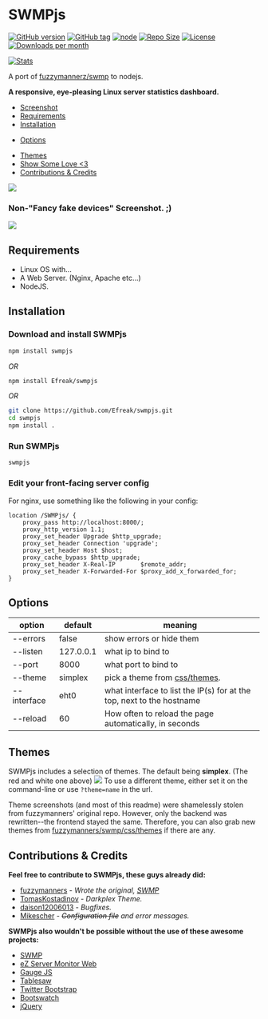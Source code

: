 # SWMPjs

[![GitHub version](https://img.shields.io/github/release/Efreak/swmpjs.svg?label=ver)](https://github.com/Efreak/swmpjs/releases/latest)
[![GitHub tag](https://img.shields.io/github/tag/Efreak/swmpjs.svg)](https://github.com/Efreak/swmpjs/tags/latest)
[![node](https://img.shields.io/node/v/swmpjs.svg)](https://npmjs.com/package/swmpjs)
[![Repo Size](https://reposs.herokuapp.com/?path=Efreak/swmpjs)]()
[![License](https://img.shields.io/badge/license-MIT-44CC11.svg)](https://efreak.mit-license.org)
[![Downloads per month](https://img.shields.io/npm/dm/swmpjs.svg?label=DLs)](https://npmjs.com/package/swmpjs)

[![Stats](https://nodei.co/npm/swmpjs.png?downloads=true&downloadRank=true&stars=true)](https://nodei.co/npm/swmpjs/)

A port of [fuzzymannerz/swmp](https://github.com/fuzzymannerz/swmp) to nodejs.

**A responsive, eye-pleasing Linux server statistics dashboard.**
- [Screenshot](#non-fancy-fake-devices-screenshot-)
- [Requirements](#requirements)
- [Installation](#installation)
* [Options](#options)
- [Themes](#themes)
- [Show Some Love <3](#show-some-love-3)
- [Contributions & Credits](#contributions--credits)


![](http://i.imgur.com/q8XWluS.png)

### Non-"Fancy fake devices" Screenshot. ;)
![](https://i.imgur.com/zAIBKkd.png)

## Requirements
- Linux OS with...
- A Web Server. (Nginx, Apache etc...)
- NodeJS.

## Installation

### Download and install SWMPjs

```bash
npm install swmpjs
```
*OR*
```bash
npm install Efreak/swmpjs
```
*OR*
```bash
git clone https://github.com/Efreak/swmpjs.git
cd swmpjs
npm install .
```

### Run SWMPjs

```bash
swmpjs
```

### Edit your front-facing server config

For nginx, use something like the following in your config:

```
location /SWMPjs/ {
	proxy_pass http://localhost:8000/;
	proxy_http_version 1.1;
	proxy_set_header Upgrade $http_upgrade;
	proxy_set_header Connection 'upgrade';
	proxy_set_header Host $host;
	proxy_cache_bypass $http_upgrade;
	proxy_set_header X-Real-IP       $remote_addr;
	proxy_set_header X-Forwarded-For $proxy_add_x_forwarded_for;
}
```

## Options
| option | default | meaning |
|--------|---------|---------|
| --errors | false | show errors or hide them |
| --listen | 127.0.0.1 | what ip to bind to |
| --port | 8000 | what port to bind to |
| --theme | simplex | pick a theme from [css/themes](https://github.com/Efreak/swmpjs/tree/master/css/themes).|
| --interface | eht0 | what interface to list the IP(s) for at the top, next to the hostname |
| --reload | 60 | How often to reload the page automatically, in seconds |

## Themes
SWMPjs includes a selection of themes. The default being **simplex**. (The red and white one above)
![](http://i.imgur.com/vlw9NyV.png)
To use a different theme, either set it on the command-line or use `?theme=name` in the url.

Theme screenshots (and most of this readme) were shamelessly stolen from fuzzymanners' original repo. However, only the backend was rewritten--the frontend stayed the same. Therefore, you can also grab new themes from [fuzzymanners/swmp/css/themes](https://github.com/fuzzymannerz/swmp/tree/master/css/themes) if there are any.

## Contributions & Credits
**Feel free to contribute to SWMPjs, these guys already did:**
* [fuzzymanners](https://github.com/fuzzymannerz) - _Wrote the original, [SWMP](https://github.com/fuzzymannerz/swmp)_
* [TomasKostadinov](https://github.com/TomasKostadinov) - _Darkplex Theme._
* [daison12006013](https://github.com/daison12006013) - _Bugfixes._
* [Mikescher](https://github.com/Mikescher) - _~~Configuration file~~ and error messages._

**SWMPjs also wouldn't be possible without the use of these awesome projects:**
* [SWMP](https://github.com/fuzzymannerz/swmp)
* [eZ Server Monitor Web](https://github.com/shevabam/ezservermonitor-web)
* [Gauge JS](http://github.com/bernii/gauge.js)
* [Tablesaw](https://github.com/filamentgroup/tablesaw)
* [Twitter Bootstrap](https://github.com/twbs/bootstrap)
* [Bootswatch](https://github.com/thomaspark/bootswatch)
* [jQuery](https://github.com/jquery/jquery)
